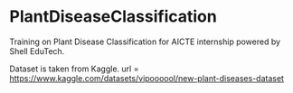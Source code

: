 # PlantDiseaseClassification
Training on Plant Disease Classification for AICTE internship powered by Shell EduTech.

Dataset is taken from Kaggle.
url = https://www.kaggle.com/datasets/vipoooool/new-plant-diseases-dataset
